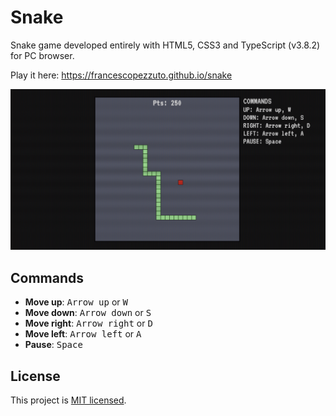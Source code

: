 # Snake

Snake game developed entirely with HTML5, CSS3 and TypeScript (v3.8.2) for PC browser.

Play it here: https://francescopezzuto.github.io/snake

![Gameplay screenshot](https://github.com/francescopezzuto/snake/raw/master/img/screenshot.png)

## Commands

- **Move up**: <kbd>Arrow up</kbd> or <kbd>W</kbd>
- **Move down**: <kbd>Arrow down</kbd> or <kbd>S</kbd>
- **Move right**: <kbd>Arrow right</kbd> or <kbd>D</kbd>
- **Move left**: <kbd>Arrow left</kbd> or <kbd>A</kbd>
- **Pause**: <kbd>Space</kbd>

## License

This project is [MIT licensed](https://github.com/francescopezzuto/snake/blob/master/LICENSE).
